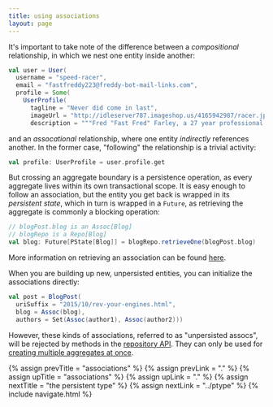 ```yaml
---
title: using associations
layout: page
---
```


It's important to take note of the difference between a
_compositional_ relationship, in which we nest one entity inside
another:

```scala
val user = User(
  username = "speed-racer",
  email = "fastfreddy223@freddy-bot-mail-links.com",
  profile = Some(
    UserProfile(
      tagline = "Never did come in last",
      imageUrl = "http://idleserver787.imageshop.us/4165942987/racer.jpg",
      description = """Fred "Fast Fred" Farley, a 27 year professional race car driver, provides driving tips and inspirational driving stories for aspiring racers.""")))
```

and an _assocational_ relationship, where one entity _indirectly_
references another. In the former case, "following" the relationship
is a trivial activity:

```scala
val profile: UserProfile = user.profile.get
```

But crossing an aggregate boundary is a persistence operation, as
every aggregate lives within its own transactional scope. It is easy
enough to follow an association, but the entity you get back is
wrapped in its _persistent state_, which in turn is wrapped in a
`Future`, as retrieving the aggregate is commonly a blocking
operation:

```scala
// blogPost.blog is an Assoc[Blog]
// blogRepo is a Repo[Blog]
val blog: Future[PState[Blog]] = blogRepo.retrieveOne(blogPost.blog)
```

More information on retrieving an association can be found
[here](../repo/retrieve-assoc.html).

When you are building up new, unpersisted entities, you can initialize
the associations directly:

```scala
val post = BlogPost(
  uriSuffix = "2015/10/rev-your-engines.html",
  blog = Assoc(blog),
  authors = Set(Assoc(author1), Assoc(author2)))
```

However, these kinds of associations, referred to as "unpersisted
assocs", will be rejected by methods in the [repository
API](../repo/repo-api.html). They can only be used for [creating
multiple aggregates at once](../repo/create-many.html).

{% assign prevTitle = "associations" %}
{% assign prevLink = "." %}
{% assign upTitle = "associations" %}
{% assign upLink = "." %}
{% assign nextTitle = "the persistent type" %}
{% assign nextLink = "../ptype" %}
{% include navigate.html %}
